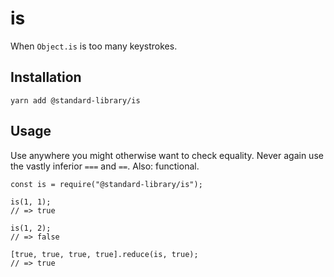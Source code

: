 # is

When `Object.is` is too many keystrokes.

## Installation

```shell
yarn add @standard-library/is
```

## Usage

Use anywhere you might otherwise want to check equality. Never again use the vastly inferior `===` and `==`. Also: functional.

```
const is = require("@standard-library/is");

is(1, 1);
// => true

is(1, 2);
// => false

[true, true, true, true].reduce(is, true);
// => true
```
